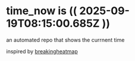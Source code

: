 # time_now is (( 2025-09-19T08:15:00.685Z ))

an automated repo that shows the currnent time

inspired by [breakingheatmap](https://github.com/breakingheatmap/breakingheatmap)